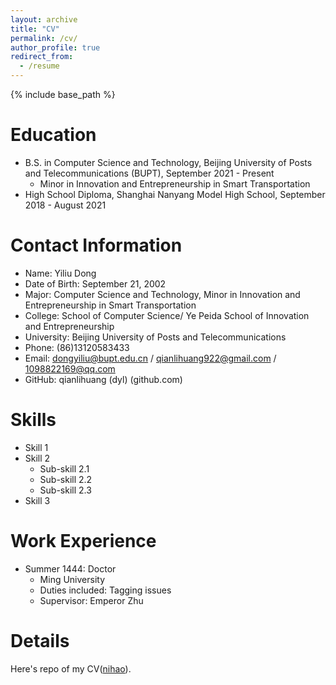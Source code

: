 ```yaml
---
layout: archive
title: "CV"
permalink: /cv/
author_profile: true
redirect_from:
  - /resume
---
```


{% include base_path %}



Education
======
* B.S. in Computer Science and Technology, Beijing University of Posts and Telecommunications (BUPT), September 2021 - Present
  * Minor in Innovation and Entrepreneurship in Smart Transportation
* High School Diploma, Shanghai Nanyang Model High School, September 2018 - August 2021

Contact Information
======
* Name: Yiliu Dong
* Date of Birth: September 21, 2002
* Major: Computer Science and Technology, Minor in Innovation and Entrepreneurship in Smart Transportation
* College: School of Computer Science/ Ye Peida School of Innovation and Entrepreneurship
* University: Beijing University of Posts and Telecommunications
* Phone: (86)13120583433
* Email: dongyiliu@bupt.edu.cn / qianlihuang922@gmail.com / 1098822169@qq.com
* GitHub: qianlihuang (dyl) (github.com)

Skills
======
* Skill 1
* Skill 2
  * Sub-skill 2.1
  * Sub-skill 2.2
  * Sub-skill 2.3
* Skill 3

Work Experience
======
* Summer 1444: Doctor
  * Ming University
  * Duties included: Tagging issues
  * Supervisor: Emperor Zhu


Details
======
Here's repo of my CV([nihao](https://github.com/qianlihuang/dongyiliu)). 
